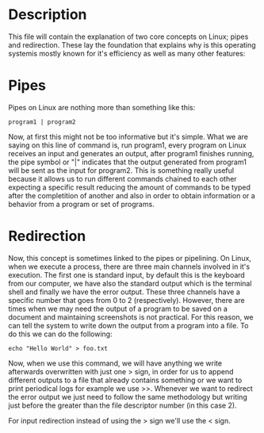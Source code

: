
# Description

This file will contain the explanation of two core concepts on Linux; pipes and redirection. These lay the foundation that explains why is this operating systemis mostly known for it's efficiency as well as many other features:

# Pipes

Pipes on Linux are nothing more than something like this:

```
program1 | program2
```

Now, at first this might not be too informative but it's simple. What we are
saying on this line of command is, run program1, every program on Linux receives
an input and generates an output, after program1 finishes running, the pipe 
symbol or "|" indicates that the output generated from program1 will be sent
as the input for program2. This is something really useful because it allows
us to run different commands chained to each other expecting a specific result
reducing the amount of commands to be typed after the completition of another
and also in order to obtain information or a behavior from a program or set
of programs.

# Redirection

Now, this concept is sometimes linked to the pipes or pipelining. On Linux,
when we execute a process, there are three main channels involved in it's 
execution. The first one is standard input, by default this is the keyboard 
from our computer, we have also the standard output which is the terminal shell
and finally we have the error output. These three channels have a specific
number that goes from 0 to 2 (respectively). However, there are times when we
may need the output of a program to be saved on a document and maintaining
screenshots is not practical. For this reason, we can tell the system to write
down the output from a program into a file. To do this we can do the following:

```
echo "Hello World" > foo.txt
```

Now, when we use this command, we will have anything we write afterwards
overwritten with just one > sign, in order for us to append different outputs 
to a file that already contains something or we want to print periodical logs
for example we use >>. Whenever we want to redirect the error output we just 
need to follow the same methodology but writing just before the greater than
the file descriptor number (in this case 2).

For input redirection instead of using the > sign we'll use the < sign.
